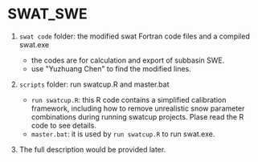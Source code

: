 # SWAT_SWE
1. `swat code` folder: the modified swat Fortran code files and a compiled swat.exe 

    - the codes are for calculation and export of subbasin SWE.
    - use "Yuzhuang Chen" to find the modified lines.

2. `scripts` folder: run swatcup.R and master.bat

   - `run swatcup.R`: this R code contains a simplified calibration framework, including how to remove 
   unrealistic snow parameter combinations during running swatcup projects. Plase read the R code to see details.
   - `master.bat`: it is used by `run swatcup.R` to run swat.exe.
3. The full description would be provided later.
